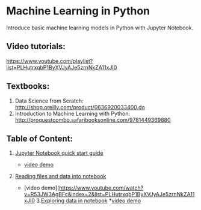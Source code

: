 # Machine Learning in Python
Introduce basic machine learning models in Python with Jupyter Notebook.

## Video tutorials: 
https://www.youtube.com/playlist?list=PLHutrxqbP1ByXVJyAJe5zrnNkZA11xJI0

## Textbooks:
1. Data Science from Scratch: http://shop.oreilly.com/product/0636920033400.do
2. Introduction to Machine Learning with Python: http://proquestcombo.safaribooksonline.com/9781449369880

## Table of Content:
1. [Jupyter Notebook quick start guide](https://github.com/xbwei/machine_learning_in_python/blob/master/first_note.ipynb)
    * [video demo](https://www.youtube.com/watch?v=zv70jBjDNI4&index=1&list=PLHutrxqbP1ByXVJyAJe5zrnNkZA11xJI0)

2. [Reading files and data into notebook](https://github.com/xbwei/machine_learning_in_python/blob/master/read_files_and_data.ipynb)
    * [video demo](https://www.youtube.com/watch?v=R53JW3AgBFc&index=2&list=PLHutrxqbP1ByXVJyAJe5zrnNkZA11xJI0
3.[Exploring data in notebook](https://www.youtube.com/watch?v=wm17vdvw9Pg)
    *[video demo](https://www.youtube.com/watch?v=wm17vdvw9Pg)
